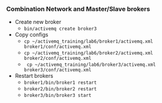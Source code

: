 ### Combination Network and Master/Slave brokers
  * Create new broker
    * `bin/activemq create broker3`
  * Copy configs
    * `cp ~/activemq_training/lab6/broker1/activemq.xml broker1/conf/activemq.xml`
    * `cp ~/activemq_training/lab6/broker2/activemq.xml broker2/conf/activemq.xml`
    * ` cp ~/activemq_training/lab6/broker3/activemq.xml broker3/conf/activemq.xml`
  * Restart brokers
    * `broker1/bin/broker1 restart`
    * `broker2/bin/broker2 restart`
    * `broker3/bin/broker3 start`